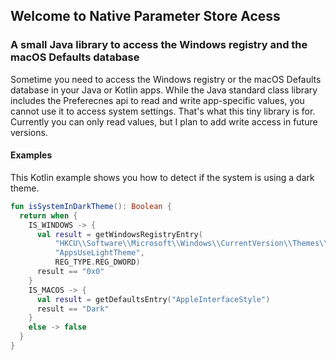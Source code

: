 ## Welcome to Native Parameter Store Acess
### A small Java library to access the Windows registry and the macOS Defaults database

Sometime you need to access the Windows registry or the macOS Defaults database in your Java or Kotlin apps. While the Java standard class library includes the Preferecnes api to read and write app-specific values, you cannot use it to access system settings. That's what this tiny library is for. Currently you can only read values, but I plan to add write access in future versions.

#### Examples

This Kotlin example shows you how to detect if the system is using a dark theme.

```kotlin
fun isSystemInDarkTheme(): Boolean {
  return when {
    IS_WINDOWS -> {
      val result = getWindowsRegistryEntry(
          "HKCU\\Software\\Microsoft\\Windows\\CurrentVersion\\Themes\\Personalize",
          "AppsUseLightTheme",
          REG_TYPE.REG_DWORD)
      result == "0x0"
    }
    IS_MACOS -> {
      val result = getDefaultsEntry("AppleInterfaceStyle")
      result == "Dark"
    }
    else -> false
  }
}
```